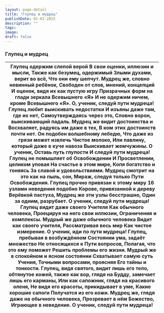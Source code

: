 ```yaml
---
layout: page-detail
title: "Глупец и мудрец"
publishDate: 01-01-2025
description: ""
tags:
image:
draft: false
---
```


### Глупец и мудрец

| Глупец одержим слепой верой  В свои оценки, иллюзии и мысли,  Также как безумец, одержимый  Злыми духами, верит во всё,  Что они ему шепчут.  Мудрец же, словно невинный ребёнок,  Свободен от слов, мнений, концепций  И оценок, видя их как пустую игру  Призрачных форм на глади зеркала Всевышнего «Я»  И не одержим ничем, кроме Всевышнего «Я».  О, ученик, следуй пути мудреца!  Глупец любит выискивать недостатки  И изъяны даже там, где их нет,  Самоутверждаясь через это,  Словно ворон, выискивающий падаль.  Мудрец же видит достоинства и  Восхваляет, радуясь им даже в тех,  В ком этих достоинств почти нет.  Он подобен волшебному лебедю,  Что даже из грязи может извлечь  Чистое молоко,  Или павлину, который даже в куче навоза  Выискивает жемчужины.  О ученик,  Оставь путь глупости  И следуй пути мудреца!  Глупец не помышляет об Освобождении  И Просветлении, целиком уповая  На счастье в этом мире,  Копя богатство и гоняясь  За славой и удовольствиями.  Мудрец смотрит на это как на пыль, сон,  Мираж, следуя только  Пути Освобождения.  Глупец прочно привязан к этому миру  16 узлами неведения подобно  Корове, привязанной к дереву  Верёвкой пастуха,  Мудрец же эти узлы бесстрашно,  Один за одним, разрубает.  О ученик, следуй пути мудреца!  Глупец видит даже своего Учителя  Как обычного человека,  Проецируя на него свои иллюзии,  Ограничения и комплексы.  Мудрый же даже обычного человека  Видит как своего учителя,  Рассматривая весь мир  Как чистое измерение.  О ученик, иди по пути мудреца!  Глупец, пребывая в возбуждённом  Состоянии ума, задаёт множество  Не относящихся к Пути вопросов,  Полагая, что это ему поможет  Решить проблемы его жизни.  Мудрый же в спокойном и ясном состоянии  Схватывает самую суть Учения,  Точными вопросами, проясняя  Его тайны и тонкости.  Глупец, видя святого, видит лишь его тело,  обтянутое кожей, также как вор, глядя  на Будду, замечает лишь его карманы,  Или как сапожник, глядя на красивого оленя,  Не видя его красоты, прикидывает в уме,  Какие хорошие сапоги  Получатся из его кожи.  Мудрец же, глядя даже на обычного человека,  Прозревает в нём Божество,  Играющее в неведение.  О ученик, следуй пути мудреца! |
| ---------------------------------------------------------------------------------------------------------------------------------------------------------------------------------------------------------------------------------------------------------------------------------------------------------------------------------------------------------------------------------------------------------------------------------------------------------------------------------------------------------------------------------------------------------------------------------------------------------------------------------------------------------------------------------------------------------------------------------------------------------------------------------------------------------------------------------------------------------------------------------------------------------------------------------------------------------------------------------------------------------------------------------------------------------------------------------------------------------------------------------------------------------------------------------------------------------------------------------------------------------------------------------------------------------------------------------------------------------------------------------------------------------------------------------------------------------------------------------------------------------------------------------------------------------------------------------------------------------------------------------------------------------------------------------------------------------------------------------------------------------------------------------------------------------------------------------------------------------------------------------------------------------------------------------------------------------------------------------------------------------------------------------------------------------------------------------------------------------------------------------------------------------------------------------------------------------------------------------------------------- |
  
  
